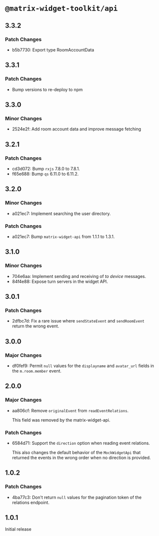# `@matrix-widget-toolkit/api`

## 3.3.2

### Patch Changes

- b5b7730: Export type RoomAccountData

## 3.3.1

### Patch Changes

- Bump versions to re-deploy to npm

## 3.3.0

### Minor Changes

- 2524e2f: Add room account data and improve message fetching

## 3.2.1

### Patch Changes

- cd3d072: Bump `rxjs` 7.8.0 to 7.8.1.
- f65e688: Bump `qs` 6.11.0 to 6.11.2.

## 3.2.0

### Minor Changes

- a021ec7: Implement searching the user directory.

### Patch Changes

- a021ec7: Bump `matrix-widget-api` from 1.1.1 to 1.3.1.

## 3.1.0

### Minor Changes

- 704e6aa: Implement sending and receiving of _to device_ messages.
- 84f4e88: Expose turn servers in the widget API.

## 3.0.1

### Patch Changes

- 2dfbc7d: Fix a rare issue where `sendStateEvent` and `sendRoomEvent` return the wrong event.

## 3.0.0

### Major Changes

- df0fef9: Permit `null` values for the `displayname` and `avatar_url` fields in the `m.room.member` event.

## 2.0.0

### Major Changes

- aa806cf: Remove `originalEvent` from `readEventRelations`.

  This field was removed by the matrix-widget-api.

### Patch Changes

- 6584d71: Support the `direction` option when reading event relations.

  This also changes the default behavior of the `MockWidgetApi` that returned the events in the wrong order when no direction is provided.

## 1.0.2

### Patch Changes

- 4ba77c3: Don't return `null` values for the pagination token of the relations endpoint.

## 1.0.1

Initial release
